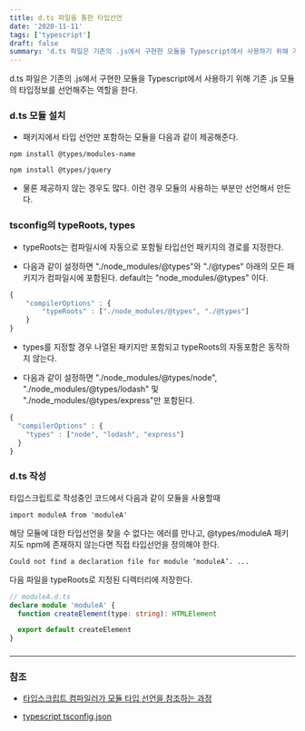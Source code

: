 ```yaml
---
title: d.ts 파일을 통한 타입선언
date: '2020-11-11'
tags: ['typescript']
draft: false
summary: 'd.ts 파일은 기존의 .js에서 구현한 모듈을 Typescript에서 사용하기 위해 기존 .js 모듈의 타입정보를 선언해주는 역할을 한다.'
---
```


d.ts 파일은 기존의 .js에서 구현한 모듈을 Typescript에서 사용하기 위해 기존 .js 모듈의 타입정보를 선언해주는 역할을 한다.

### d.ts 모듈 설치

- 패키지에서 타입 선언만 포함하는 모듈을 다음과 같이 제공해준다.

```
npm install @types/modules-name

npm install @types/jquery
```

- 물론 제공하지 않는 경우도 많다. 이런 경우 모듈의 사용하는 부분만 선언해서 만든다.

### tsconfig의 typeRoots, types

- typeRoots는 컴파일시에 자동으로 포함될 타입선언 패키지의 경로를 지정한다.

- 다음과 같이 설정하면 "./node_modules/@types"와 "./@types" 아래의 모든 패키지가 컴파일시에 포함된다. default는 "node_modules/@types" 이다.

```js
{
    "compilerOptions" : {
        "typeRoots" : ["./node_modules/@types", "./@types"]
    }
}
```

- types를 지정할 경우 나열된 패키지만 포함되고 typeRoots의 자동포함은 동작하지 않는다.

- 다음과 같이 설정하면 "./node_modules/@types/node", "./node_modules/@types/lodash" 및 "./node_modules/@types/express"만 포함된다.

```js
{
  "compilerOptions" : {
    "types" : ["node", "lodash", "express"]
  }
}
```

### d.ts 작성

타입스크립트로 작성중인 코드에서 다음과 같이 모듈을 사용할때

```
import moduleA from 'moduleA'
```

해당 모듈에 대한 타입선언을 찾을 수 없다는 에러를 만나고, @types/moduleA 패키지도 npm에 존재하지 않는다면 직접 타입선언을 정의해야 한다.

```
Could not find a declaration file for module ‘moduleA’. ...
```

다음 파일을 typeRoots로 지정된 디렉터리에 저장한다.

```ts
// moduleA.d.ts
declare module 'moduleA' {
  function createElement(type: string): HTMLElement

  export default createElement
}
```

###

---

### 참조

- [타입스크립트 컴파일러가 모듈 타입 선언을 참조하는 과정](https://medium.com/naver-fe-platform/%ED%83%80%EC%9E%85%EC%8A%A4%ED%81%AC%EB%A6%BD%ED%8A%B8-%EC%BB%B4%ED%8C%8C%EC%9D%BC%EB%9F%AC%EA%B0%80-%EB%AA%A8%EB%93%88-%ED%83%80%EC%9E%85-%EC%84%A0%EC%96%B8%EC%9D%84-%EC%B0%B8%EC%A1%B0%ED%95%98%EB%8A%94-%EA%B3%BC%EC%A0%95-5bfc55a88bb6)

- [typescript tsconfig.json](https://typescript-kr.github.io/pages/tsconfig.json.html)
